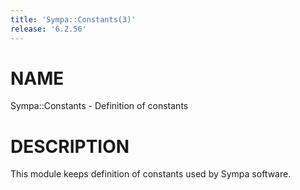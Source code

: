 ```yaml
---
title: 'Sympa::Constants(3)'
release: '6.2.56'
---
```


# NAME

Sympa::Constants - Definition of constants

# DESCRIPTION

This module keeps definition of constants used by Sympa software.
